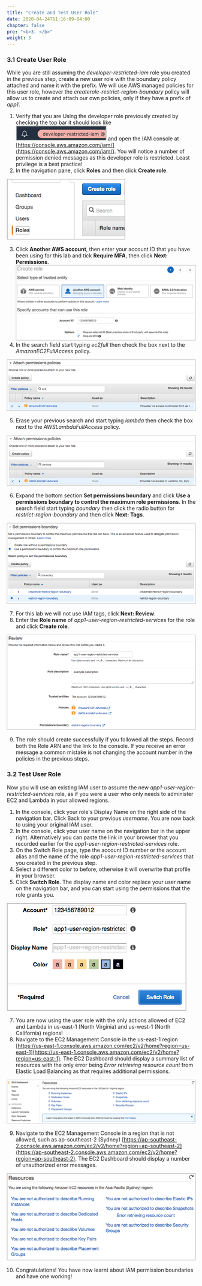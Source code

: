 ```yaml
---
title: "Create and Test User Role"
date: 2020-04-24T11:16:09-04:00
chapter: false
pre: "<b>3. </b>"
weight: 3
---
```


### 3.1 Create User Role

While you are still assuming the *developer-restricted-iam* role you created in the previous step, create a new user role with the boundary policy attached and name it with the prefix. We will use AWS managed policies for this user role, however the *createrole-restrict-region-boundary* policy will allow us to create and attach our own policies, only if they have a prefix of *app1*.

1. Verify that you are Using the developer role previously created by checking the top bar it should look like ![iam-role-developer-restricted-iam](/Security/300_IAM_Permission_Boundaries_Delegating_Role_Creation/Images//iam-role-developer-restricted-iam.png) and open the IAM console at [https://console.aws.amazon.com/iam/](https://console.aws.amazon.com/iam/). You will notice a number of permission denied messages as this developer role is restricted. Least privilege is a best practice!
2. In the navigation pane, click **Roles** and then click **Create role**.  

![iam-role-1](/Security/300_IAM_Permission_Boundaries_Delegating_Role_Creation/Images//iam-role-create-1.png)

3. Click **Another AWS account**, then enter your account ID that you have been using for this lab and tick **Require MFA**, then click **Next: Permissions**. ![iam-role-2](/Security/300_IAM_Permission_Boundaries_Delegating_Role_Creation/Images//iam-role-create-2.png)
4. In the search field start typing *ec2full* then check the box next to the *AmazonEC2FullAccess* policy.

![iam-role-3](/Security/300_IAM_Permission_Boundaries_Delegating_Role_Creation/Images//iam-role-create-b3.png)

5. Erase your previous search and start typing *lambda* then check the box next to the *AWSLambdaFullAccess* policy.

![iam-role-4](/Security/300_IAM_Permission_Boundaries_Delegating_Role_Creation/Images//iam-role-create-b4.png)

6. Expand the bottom section **Set permissions boundary** and click **Use a permissions boundary to control the maximum role permissions**. In the search field start typing *boundary* then click the radio button for *restrict-region-boundary* and then click **Next: Tags**.

![iam-role-5](/Security/300_IAM_Permission_Boundaries_Delegating_Role_Creation/Images//iam-role-create-b5.png)

7. For this lab we will not use IAM tags, click **Next: Review**.
8. Enter the **Role name** of *app1-user-region-restricted-services* for the role and click **Create role**.

![iam-role-6](/Security/300_IAM_Permission_Boundaries_Delegating_Role_Creation/Images//iam-role-create-b6.png)

9. The role should create successfully if you followed all the steps. Record both the Role ARN and the link to the console.
If you receive an error message a common mistake is not changing the account number in the policies in the previous steps.

### 3.2 Test User Role
Now you will use an existing IAM user to assume the new *app1-user-region-restricted-services* role, as if you were a user who only needs to administer EC2 and Lambda in your allowed regions.

1. In the console, click your role's Display Name on the right side of the navigation bar. Click Back to your previous *username*. You are now back to using your original IAM user.
2. In the console, click your user name on the navigation bar in the upper right. Alternatively you can paste the link in your browser that you recorded earlier for the *app1-user-region-restricted-services* role.
3. On the Switch Role page, type the account ID number or the account alias and the name of the role *app1-user-region-restricted-services* that you created in the previous step.
5. Select a different color to before, otherwise it will overwrite that profile in your browser.
6. Click **Switch Role**. The display name and color replace your user name on the navigation bar, and you can start using the permissions that the role grants you.

![switch-role-user](/Security/300_IAM_Permission_Boundaries_Delegating_Role_Creation/Images//switch-role-user.png)

7. You are now using the user role with the only actions allowed of EC2 and Lambda in us-east-1 (North Virginia) and us-west-1 (North California) regions!
8. Navigate to the EC2 Management Console in the us-east-1 region [https://us-east-1.console.aws.amazon.com/ec2/v2/home?region=us-east-1](https://us-east-1.console.aws.amazon.com/ec2/v2/home?region=us-east-1). The EC2 Dashboard should display a summary list of resources with the only error being *Error retrieving resource count* from Elastic Load Balancing as that requires additional permissions.

![ec2-resources-allowed](/Security/300_IAM_Permission_Boundaries_Delegating_Role_Creation/Images//ec2-resources-allowed.png)

9. Navigate to the EC2 Management Console in a region that is not allowed, such as ap-southeast-2 (Sydney) [https://ap-southeast-2.console.aws.amazon.com/ec2/v2/home?region=ap-southeast-2](https://ap-southeast-2.console.aws.amazon.com/ec2/v2/home?region=ap-southeast-2). The EC2 Dashboard should display a number of unauthorized error messages.

![ec2-resources-denied](/Security/300_IAM_Permission_Boundaries_Delegating_Role_Creation/Images//ec2-resources-denied.png)

10. Congratulations! You have now learnt about IAM permission boundaries and have one working!
